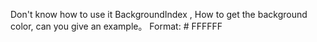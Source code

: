 Don't know how to use it BackgroundIndex , How to get the background color, can you give an example。
Format: # FFFFFF